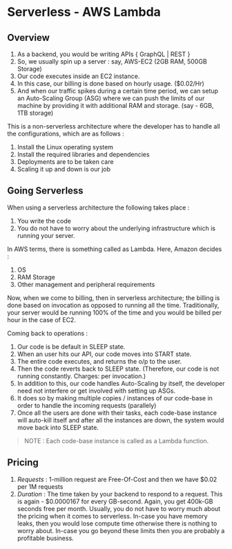 # Serverless - AWS Lambda

## Overview
1. As a backend, you would be writing APIs { GraphQL | REST }
2. So, we usually spin up a server : say, AWS-EC2 (2GB RAM, 500GB Storage)
3. Our code executes inside an EC2 instance.
4. In this case, our billing is done based on hourly usage. ($0.02/Hr)
5. And when our traffic spikes during a certain time period, we can setup an 
   Auto-Scaling Group (ASG) where we can push the limits of our machine by 
   providing it with additional RAM and storage. (say - 6GB, 1TB storage)

This is a non-serverless architecture where the developer has to handle all the 
configurations, which are as follows :
1. Install the Linux operating system
2. Install the required libraries and dependencies
3. Deployments are to be taken care
4. Scaling it up and down is our job

## Going Serverless
When using a serverless architecture the following takes place : 
1. You write the code 
2. You do not have to worry about the underlying infrastructure which is 
   running your server.

In AWS terms, there is something called as Lambda. Here, Amazon decides :
1. OS 
2. RAM Storage
3. Other management and peripheral requirements

Now, when we come to billing, then in serverless architecture; the billing is 
done based on invocation as opposed to running all the time. Traditionally, 
your server would be running 100% of the time and you would be billed per hour 
in the case of EC2.

Coming back to operations :
1. Our code is be default in SLEEP state.
2. When an user hits our API, our code moves into START state.
3. The entire code executes, and returns the o/p to the user.
4. Then the code reverts back to SLEEP state. 
(Therefore, our code is not running constantly. Charges: per invocation.)
5. In addition to this, our code handles Auto-Scaling by itself, the developer 
   need not interfere or get involved with setting up ASGs.
6. It does so by making multiple copies / instances of our code-base 
   in order to handle the incoming requests (parallely)
7. Once all the users are done with their tasks, each code-base instance will 
   auto-kill itself and after all the instances are down, the system would move 
   back into SLEEP state.
 
> NOTE : Each code-base instance is called as a Lambda function.

## Pricing
1. *Requests* : 1-million request are Free-Of-Cost and then we have $0.02 per 
    1M requests
2. *Duration* : The time taken by your backend to respond to a request. This 
    is again - $0.0000167 for every GB-second. Again, you get 400k-GB seconds 
    free per month.
Usually, you do not have to worry much about the pricing when it comes to 
serverless. In-case you have memory leaks, then you would lose compute time 
otherwise there is nothing to worry about. In-case you go beyond these limits 
then you are probably a profitable business.


